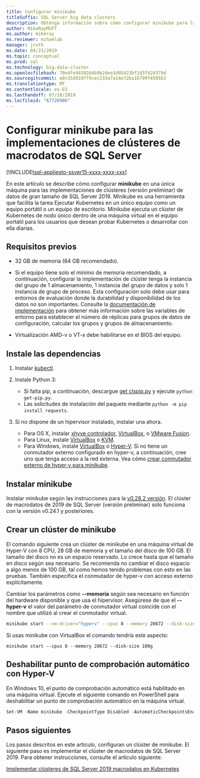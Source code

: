 ```yaml
---
title: Configurar minikube
titleSuffix: SQL Server big data clusters
description: Obtenga información sobre cómo configurar minikube para las implementaciones de clústeres (versión preliminar) de macrodatos de 2019 de SQL Server en un solo equipo.
author: MikeRayMSFT
ms.author: mikeray
ms.reviewer: mihaelab
manager: jroth
ms.date: 04/23/2019
ms.topic: conceptual
ms.prod: sql
ms.technology: big-data-cluster
ms.openlocfilehash: 70e4fe9439264b9b2dee3d95423bf1d3f420379d
ms.sourcegitcommit: e0c55d919ff9cec233a7a14e72ba16799f4505b2
ms.translationtype: MT
ms.contentlocale: es-ES
ms.lasthandoff: 07/10/2019
ms.locfileid: "67728906"
---
```

# <a name="configure-minikube-for-sql-server-big-data-cluster-deployments"></a>Configurar minikube para las implementaciones de clústeres de macrodatos de SQL Server

[!INCLUDE[tsql-appliesto-ssver15-xxxx-xxxx-xxx](../includes/tsql-appliesto-ssver15-xxxx-xxxx-xxx.md)]

En este artículo se describe cómo configurar **minikube** en una única máquina para las implementaciones de clústeres (versión preliminar) de datos de gran tamaño de SQL Server 2019. Minikube es una herramienta que facilita la tarea Ejecutar Kubernetes en un único equipo como un equipo portátil o un equipo de escritorio. Minikube ejecuta un clúster de Kubernetes de nodo único dentro de una máquina virtual en el equipo portátil para los usuarios que desean probar Kubernetes o desarrollar con ella diarias. 

## <a name="prerequisites"></a>Requisitos previos

- 32 GB de memoria (64 GB recomendado).

- Si el equipo tiene solo el mínimo de memoria recomendado, a continuación, configurar la implementación de clúster tenga la instancia del grupo de 1 almacenamiento, 1 instancia del grupo de datos y solo 1 instancia de grupo de proceso. Esta configuración solo debe usar para entornos de evaluación donde la durabilidad y disponibilidad de los datos no son importantes. Consulte la [documentación de implementación](deployment-guidance.md#configfile) para obtener más información sobre las variables de entorno para establecer el número de réplicas para grupos de datos de configuración, calcular los grupos y grupos de almacenamiento.

- Virtualización AMD-v o VT-x debe habilitarse en el BIOS del equipo.

## <a name="install-dependencies"></a>Instale las dependencias

1. Instalar [kubectl](https://kubernetes.io/docs/tasks/tools/install-kubectl/).

1. Instale Python 3:
   - Si falta pip, a continuación, descargue [get clspip.py](https://bootstrap.pypa.io/get-pip.py) y ejecute `python get-pip.py`.
   - Las solicitudes de instalación del paquete mediante `python -m pip install requests`.

1. Si no dispone de un hipervisor instalado, instalar una ahora.
   - Para OS X, instalar [xhyve controlador](https://git.k8s.io/minikube/docs/drivers.md), [VirtualBox](https://www.virtualbox.org/wiki/Downloads), o [VMware Fusion](https://www.vmware.com/products/fusion).
   - Para Linux, instale [VirtualBox](https://www.virtualbox.org/wiki/Downloads) o [KVM](https://www.linux-kvm.org/).
   - Para Windows, instale [VirtualBox](https://www.virtualbox.org/wiki/Downloads) o [Hyper-V](https://msdn.microsoft.com/virtualization/hyperv_on_windows/quick_start/walkthrough_install). Si no tiene un conmutador externo configurado en hyper-v, a continuación, cree uno que tenga acceso a la red externa.  Vea cómo [crear conmutador externo de hyper-v para minikube](https://blogs.msdn.microsoft.com/wasimbloch/2017/01/23/setting-up-kubernetes-on-windows10-laptop-with-minikube/).

## <a name="install-minikube"></a>Instalar minikube

Instalar minikube según las instrucciones para la [v0.28.2 versión](https://github.com/kubernetes/minikube/releases/tag/v0.28.2). El clúster de macrodatos de 2019 de SQL Server (versión preliminar) solo funciona con la versión v0.24.1 y posteriores.

## <a name="create-a-minikube-cluster"></a>Crear un clúster de minikube

El comando siguiente crea un clúster de minikube en una máquina virtual de Hyper-V con 8 CPU, 28 GB de memoria y el tamaño del disco de 100 GB. El tamaño del disco no es un espacio reservado.  Lo crece hasta que el tamaño en disco según sea necesario.  Se recomienda no cambiar el disco espacio a algo menos de 100 GB, tal como hemos tenido problemas con esto en las pruebas. También especifica el conmutador de hyper-v con acceso externo explícitamente.

Cambiar los parámetros como **--memoria** según sea necesario en función del hardware disponible y que usa el hipervisor.  Asegúrese de que el **--hyper-v** el valor del parámetro de conmutador virtual coincide con el nombre que utilizó al crear el conmutador virtual.

```bash
minikube start --vm-driver="hyperv" --cpus 8 --memory 28672 --disk-size 100g --hyperv-virtual-switch "External"
```

Si usas minikube con VirtualBox el comando tendría este aspecto:

```base
minikube start --cpus 8 --memory 28672 --disk-size 100g
```

## <a name="disable-automatic-checkpoint-with-hyper-v"></a>Deshabilitar punto de comprobación automático con Hyper-V

En Windows 10, el punto de comprobación automático está habilitado en una máquina virtual. Ejecute el siguiente comando en PowerShell para deshabilitar un punto de comprobación automático en la máquina virtual.

```PowerShell
Set-VM -Name minikube -CheckpointType Disabled -AutomaticCheckpointsEnabled $false
```

## <a name="next-steps"></a>Pasos siguientes

Los pasos descritos en este artículo, configuran un clúster de minikube. El siguiente paso es implementar el clúster de macrodatos de SQL Server 2019. Para obtener instrucciones, consulte el artículo siguiente:

[Implementar clústeres de SQL Server 2019 macrodatos en Kubernetes](deployment-guidance.md#deploy)
